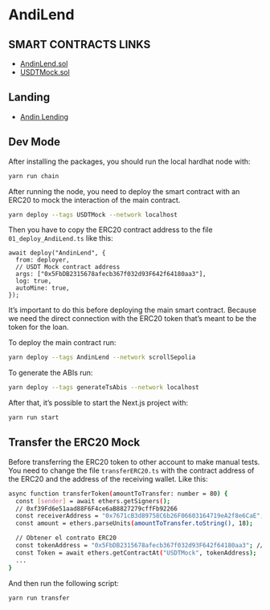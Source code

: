 # AndiLend

## SMART CONTRACTS LINKS

- [AndinLend.sol](https://sepolia.scrollscan.com/address/0xd0fB3F0440eef72547fB0cfd4082D248ab8dc86f#code)
- [USDTMock.sol](https://sepolia.scrollscan.com/address/0xF9C619d863e7838730288C3fbc829658CaFc462c)

## Landing

- [Andin Lending](https://andin-lending.vercel.app)

## Dev Mode

After installing the packages, you should run the local hardhat node with:

```bash
yarn run chain
```

After running the node, you need to deploy the smart contract with an ERC20 to mock the interaction of the main contract.

```bash
yarn deploy --tags USDTMock --network localhost
```

Then you have to copy the ERC20 contract address to the file `01_deploy_AndiLend.ts` like this:

```tsx
await deploy("AndinLend", {
  from: deployer,
  // USDT Mock contract address
  args: ["0x5FbDB2315678afecb367f032d93F642f64180aa3"],
  log: true,
  autoMine: true,
});
```

It’s important to do this before deploying the main smart contract. Because we need the direct connection with the ERC20 token that’s meant to be the token for the loan.

To deploy the main contract run:

```bash
yarn deploy --tags AndinLend --network scrollSepolia
```

To generate the ABIs run:

```bash
yarn deploy --tags generateTsAbis --network localhost
```

After that, it’s possible to start the Next.js project with:

```bash
yarn run start
```

## Transfer the ERC20 Mock

Before transferring the ERC20 token to other account to make manual tests. You need to change the file `transferERC20.ts` with the contract address of the ERC20 and the address of the receiving wallet. Like this:

```bash
async function transferToken(amountToTransfer: number = 80) {
  const [sender] = await ethers.getSigners();
  // 0xf39Fd6e51aad88F6F4ce6aB8827279cffFb92266
  const receiverAddress = "0x7671cB3d89758C6b26F06603164719eA2f8e6CaE"; // Wallet address
  const amount = ethers.parseUnits(amountToTransfer.toString(), 18);

  // Obtener el contrato ERC20
  const tokenAddress = "0x5FbDB2315678afecb367f032d93F642f64180aa3"; // ERC20 address
  const Token = await ethers.getContractAt("USDTMock", tokenAddress);
  ...
}
```

And then run the following script:

```bash
yarn run transfer
```
